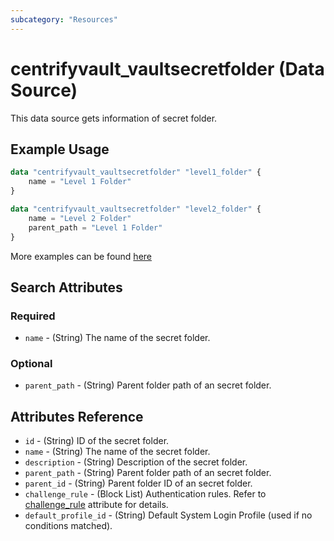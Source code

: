 ```yaml
---
subcategory: "Resources"
---
```


# centrifyvault_vaultsecretfolder (Data Source)

This data source gets information of secret folder.

## Example Usage

```terraform
data "centrifyvault_vaultsecretfolder" "level1_folder" {
    name = "Level 1 Folder"
}

data "centrifyvault_vaultsecretfolder" "level2_folder" {
    name = "Level 2 Folder"
    parent_path = "Level 1 Folder"
}
```

More examples can be found [here](https://github.com/marcozj/terraform-provider-centrifyvault/tree/main/examples/centrifyvault_vaultsecret)

## Search Attributes

### Required

- `name` - (String) The name of the secret folder.

### Optional

- `parent_path` - (String) Parent folder path of an secret folder.

## Attributes Reference

- `id` - (String) ID of the secret folder.
- `name` - (String) The name of the secret folder.
- `description` - (String) Description of the secret folder.
- `parent_path` - (String) Parent folder path of an secret folder.
- `parent_id` - (String) Parent folder ID of an secret folder.
- `challenge_rule` - (Block List) Authentication rules. Refer to [challenge_rule](./attribute_challengerule.md) attribute for details.
- `default_profile_id` - (String) Default System Login Profile (used if no conditions matched).
